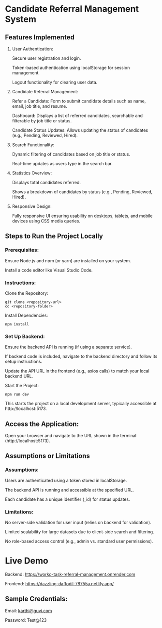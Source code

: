 # Candidate Referral Management System

## Features Implemented

1. User Authentication:

      Secure user registration and login.
        
      Token-based authentication using localStorage for session management.
        
      Logout functionality for clearing user data.

2. Candidate Referral Management:

      Refer a Candidate: Form to submit candidate details such as name, email, job title, and resume.
        
      Dashboard: Displays a list of referred candidates, searchable and filterable by job title or status.
        
      Candidate Status Updates: Allows updating the status of candidates (e.g., Pending, Reviewed, Hired).

3. Search Functionality:

      Dynamic filtering of candidates based on job title or status.
        
      Real-time updates as users type in the search bar.

4. Statistics Overview:

      Displays total candidates referred.
        
      Shows a breakdown of candidates by status (e.g., Pending, Reviewed, Hired).

5. Responsive Design:

      Fully responsive UI ensuring usability on desktops, tablets, and mobile devices using CSS media queries.

## Steps to Run the Project Locally

### Prerequisites:

Ensure Node.js and npm (or yarn) are installed on your system.
  
Install a code editor like Visual Studio Code.

### Instructions:

  Clone the Repository:
    
    git clone <repository-url>
    cd <repository-folder>
    
  Install Dependencies:
    
    npm install

### Set Up Backend:

Ensure the backend API is running (if using a separate service).
        
If backend code is included, navigate to the backend directory and follow its setup instructions.
        
Update the API URL in the frontend (e.g., axios calls) to match your local backend URL.

  Start the Project:

    npm run dev

This starts the project on a local development server, typically accessible at http://localhost:5173.

## Access the Application:

Open your browser and navigate to the URL shown in the terminal (http://localhost:5173).

## Assumptions or Limitations

### Assumptions:

Users are authenticated using a token stored in localStorage.
        
The backend API is running and accessible at the specified URL.
        
Each candidate has a unique identifier (_id) for status updates.

### Limitations:

No server-side validation for user input (relies on backend for validation).
        
Limited scalability for large datasets due to client-side search and filtering.
        
No role-based access control (e.g., admin vs. standard user permissions).

# Live Demo

  Backend: https://worko-task-referral-management.onrender.com
        
  Frontend: https://dazzling-daffodil-78755a.netlify.app/

## Sample Credentials:

   Email: karthi@guvi.com
        
   Password: Test@123
